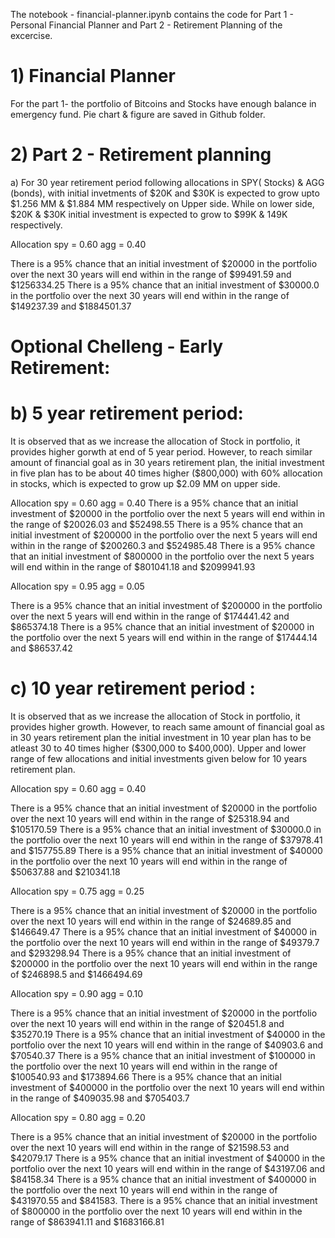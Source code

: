 The notebook - financial-planner.ipynb contains the code for Part 1 - Personal Financial Planner and Part 2 - Retirement Planning of the excercise.

# 1) Financial Planner 
For the part 1- the portfolio of Bitcoins and Stocks have enough balance in emergency fund. 
Pie chart & figure are saved in Github folder. 

# 2) Part 2 - Retirement planning
a) 
For 30 year retirement period following allocations in SPY( Stocks) & AGG (bonds), with initial invetments of $20K and $30K is expected to grow upto $1.256 MM & $1.884 MM respectively on Upper side. While on lower side, $20K & $30K initial investment is expected to grow to $99K & 149K respectively. 

Allocation 
spy = 0.60
agg = 0.40

There is a 95% chance that an initial investment of $20000 in the portfolio over the next 30 years will end within in the range of $99491.59 and $1256334.25
There is a 95% chance that an initial investment of $30000.0 in the portfolio over the next 30 years will end within in the range of $149237.39 and $1884501.37


# Optional Chelleng - Early Retirement: 
# b) 5 year retirement period: 
It is observed that as we increase the allocation of Stock in portfolio, it provides higher gorwth at end of 5 year period. However, to reach similar amount of financial goal as in 30 years retirement plan, the initial investment in five plan has to be about 40 times higher ($800,000) with 60% allocation in stocks, which is expected to grow up $2.09 MM on upper side.

Allocation 
spy = 0.60
agg = 0.40
There is a 95% chance that an initial investment of $20000 in the portfolio over the next 5 years will end within in the range of $20026.03 and $52498.55
There is a 95% chance that an initial investment of $200000 in the portfolio over the next 5 years will end within in the range of $200260.3 and $524985.48
There is a 95% chance that an initial investment of $800000 in the portfolio over the next 5 years will end within in the range of $801041.18 and $2099941.93



Allocation 
spy = 0.95
agg = 0.05

There is a 95% chance that an initial investment of $200000 in the portfolio over the next 5 years will end within in the range of $174441.42 and $865374.18
There is a 95% chance that an initial investment of $20000 in the portfolio over the next 5 years will end within in the range of $17444.14 and $86537.42


# c) 10 year retirement period : 
It is observed that as we increase the allocation of Stock in portfolio, it provides higher growth. However, to reach same amount of financial goal as in 30 years retirement plan the initial investment in 10 year plan has to be atleast 30 to 40 times higher ($300,000 to $400,000). Upper and lower range of few allocations and initial investments given below for 10 years retirement plan. 

Allocation 
spy = 0.60
agg = 0.40

There is a 95% chance that an initial investment of $20000 in the portfolio over the next 10 years will end within in the range of $25318.94 and $105170.59
There is a 95% chance that an initial investment of $30000.0 in the portfolio over the next 10 years will end within in the range of $37978.41 and $157755.89
There is a 95% chance that an initial investment of $40000 in the portfolio over the next 10 years will end within in the range of $50637.88 and $210341.18

Allocation 
spy = 0.75
agg = 0.25

There is a 95% chance that an initial investment of $20000 in the portfolio over the next 10 years will end within in the range of $24689.85 and $146649.47
There is a 95% chance that an initial investment of $40000 in the portfolio over the next 10 years will end within in the range of $49379.7 and $293298.94
There is a 95% chance that an initial investment of $200000 in the portfolio over the next 10 years will end within in the range of $246898.5 and $1466494.69

Allocation 
spy = 0.90
agg = 0.10

There is a 95% chance that an initial investment of $20000 in the portfolio over the next 10 years will end within in the range of $20451.8 and $35270.19
There is a 95% chance that an initial investment of $40000 in the portfolio over the next 10 years will end within in the range of $40903.6 and $70540.37
There is a 95% chance that an initial investment of $100000 in the portfolio over the next 10 years will end within in the range of $100540.93 and $173894.66
There is a 95% chance that an initial investment of $400000 in the portfolio over the next 10 years will end within in the range of $409035.98 and $705403.7


Allocation 
spy = 0.80
agg = 0.20

There is a 95% chance that an initial investment of $20000 in the portfolio over the next 10 years will end within in the range of $21598.53 and $42079.17
There is a 95% chance that an initial investment of $40000 in the portfolio over the next 10 years will end within in the range of $43197.06 and $84158.34
There is a 95% chance that an initial investment of $400000 in the portfolio over the next 10 years will end within in the range of $431970.55 and $841583.
There is a 95% chance that an initial investment of $800000 in the portfolio over the next 10 years will end within in the range of $863941.11 and $1683166.81





